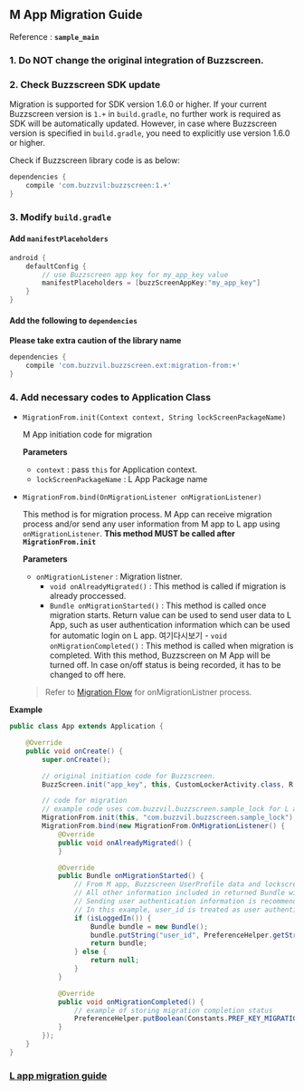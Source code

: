 ## M App Migration Guide

Reference : **`sample_main`**

### 1. Do NOT change the original integration of Buzzscreen.

### 2. Check Buzzscreen SDK update
Migration is supported for SDK version 1.6.0 or higher. If your current Buzzscreen version is `1.+` in `build.gradle`, no further work is required as SDK will be automatically updated. However, in case where Buzzscreen version is specified in `build.gradle`, you need to explicitly use version 1.6.0 or higher. 

Check if Buzzscreen library code is as below:
```groovy
dependencies {
    compile 'com.buzzvil:buzzscreen:1.+'
}

```

### 3. Modify `build.gradle`

#### Add `manifestPlaceholders`

```groovy
android {
    defaultConfig {
        // use Buzzscreen app key for my_app_key value
        manifestPlaceholders = [buzzScreenAppKey:"my_app_key"]
    }
}
```

#### Add the following to `dependencies`
**Please take extra caution of the library name**

```groovy
dependencies {
    compile 'com.buzzvil.buzzscreen.ext:migration-from:+'
}
```

### 4. Add necessary codes to Application Class
- `MigrationFrom.init(Context context, String lockScreenPackageName)`

    M App initiation code for migration

    **Parameters**
    - `context` : pass `this` for Application context. 
    - `lockScreenPackageName` : L App Package name

- `MigrationFrom.bind(OnMigrationListener onMigrationListener)`

    This method is for migration process. M App can receive migration process and/or send any user information from M app to L app using `onMigrationListener`. **This method MUST be called after `MigrationFrom.init`**

    **Parameters**
    - `onMigrationListener` : Migration listner.
        - `void onAlreadyMigrated()` : This method is called if migration is already proccessed.
        - `Bundle onMigrationStarted()` : This method is called once migration starts. Return value can be used to send user data to L App, such as user authentication information which can be used for automatic login on L app.
     여기다시보기   - `void onMigrationCompleted()` : This method is called when migration is completed. With this method, Buzzscreen on M App will be turned off. In case on/off status is being recorded, it has to be changed to off here. 

    > Refer to [Migration Flow](MIGRATION-L-EN.md#Normal-Migration-Flow) for onMigrationListner process.

**Example**

```java
public class App extends Application {

    @Override
    public void onCreate() {
        super.onCreate();

        // original initiation code for Buzzscreen.
        BuzzScreen.init("app_key", this, CustomLockerActivity.class, R.drawable.image_on_fail);

        // code for migration
        // example code uses com.buzzvil.buzzscreen.sample_lock for L app package name
        MigrationFrom.init(this, "com.buzzvil.buzzscreen.sample_lock");
        MigrationFrom.bind(new MigrationFrom.OnMigrationListener() {
            @Override
            public void onAlreadyMigrated() {
            }

            @Override
            public Bundle onMigrationStarted() {
                // From M app, Buzzscreen UserProfile data and lockscreen activation status will be automatically transferred to L app.
                // All other information included in returned Bundle will be sent to M app during migration.
                // Sending user authentication information is recommended in order to implement automatic login process on L app. 
                // In this example, user_id is treated as user authentication information and used to implement automatic login on L App.
                if (isLoggedIn()) {
                    Bundle bundle = new Bundle();
                    bundle.putString("user_id", PreferenceHelper.getString(Constants.PREF_KEY_USER_ID, ""));
                    return bundle;
                } else {
                    return null;
                }
            }

            @Override
            public void onMigrationCompleted() {
                // example of storing migration completion status
                PreferenceHelper.putBoolean(Constants.PREF_KEY_MIGRATION_COMPLETED, true);
            }
        });
    }
}

```

### [L app migration guide](MIGRATION-L.md)